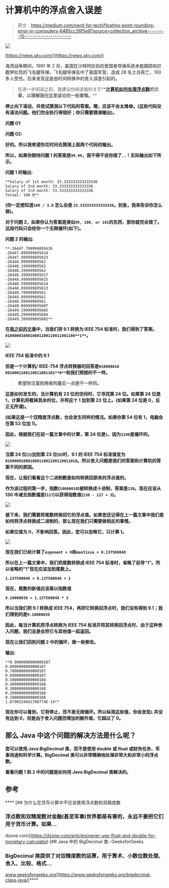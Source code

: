 # 计算机中的浮点舍入误差

> 原文：<https://medium.com/nerd-for-tech/floating-point-rounding-error-in-computers-6485cc26f5e8?source=collection_archive---------10----------------------->

![](img/fb4b63809e82357fa614c7fdb14f92c3.png)

[https://news.sky.com/](https://news.sky.com/)

海湾战争期间，1991 年 2 月，美国在沙特阿拉伯的爱国者导弹系统未能跟踪和拦截伊拉克的飞毛腿导弹。飞毛腿导弹击中了美国军营，造成 28 名士兵死亡，100 多人受伤。后来发现这是由时间转换中的舍入误差引起的。

> 在进一步阅读之前，我建议你阅读我的关于**[**计算机如何处理浮点数**](https://hasithas.medium.com/how-computers-handle-floating-point-numbers-bfe9b08b4bc?source=your_stories_page-------------------------------------)**的文章，以理解我在这里谈论的一些事情。****

****停止向下滚动，并尝试猜测以下代码的答案。嗯，应该不会太难😅。(这些代码没有语法问题。他们完全执行得很好；你只需要猜测输出)。****

******问题 01:******

****问题 02:****

****好的。所以我希望你花时间去猜测上面两个代码的输出。****

****所以，如果你期待问题 1 的答案是`99.99`，我不得不说你错了…！实际输出如下所示。****

****问题 1 的输出:****

```
**Salary of 1st month: 33.333333333333336
Salary of 2nd month: 33.333333333333336
Salary of 3rd month: 33.333333333333336
Totoal: 100.0**
```

****(你一定想知道`100 / 3.0` 怎么会是 `33.333333333333336`。别急，我来告诉你怎么做)。****

****对于问题 2，如果你认为答案是类似`99, 100, or 101`的东西，那你就完全错了。这段代码只会给你一个无限循环(如下)。****

****问题 2 的输出:****

```
**-26447.799999895626
-26447.899999895624
-26447.999999895623
-26448.09999989562
-26448.19999989562
-26448.29999989562
-26448.399999895617
-26448.499999895615
-26448.599999895614
-26448.699999895613
-26448.79999989561
-26448.89999989561
-26448.99999989561
-26449.099999895607
-26449.199999895605
-26449.299999895604
-26449.399999895602**
```

****在[我之前的文章](https://hasithas.medium.com/how-computers-handle-floating-point-numbers-bfe9b08b4bc?source=your_stories_page-------------------------------------)中，当我们将 9.1 转换为 IEEE 754 标准时，我们得到了答案。`0100000100010001100110011001100**1**`。****

****![](img/ef4db5d2457d89754672c0d70c6ac2b9.png)****

****IEEE 754 标准中的 9.1****

****但是一个计算机/ IEEE-754 浮点转换器的回答是`010000010 0010001100110011001101**0**`和我们预想的不一样。****

> ****希望你注意到两者的最后一点是不一样的。****

****这是如何发生的，当计算机有 23 位的空间时，它寻找第 24 位。如果第 24 位是 1，计算机将截掉其余的位，并将这个 1 加到第 23 位上。(如果第 24 位是 0，反正无所谓)。****

****(如果这是一个双精度浮点数，也会发生同样的情况。如果你第 54 位有 1，电脑会在第 53 位加 1)。****

****因此，根据我们在前一篇文章中的计算，第 24 位是`1`，因为`1100`是循环的。****

****![](img/8cbd55181a71ff0f157a635e1832fb93.png)****

****当第 24 位(`1`)加到第 23 位(`0`)时，9.1 的 IEEE 754 标准值变为`01000001000100011001100110011010`。所以舍入问题是我们的答案和计算机的答案不同的原因。****

****现在，让我们看看这个二进制数是如何转换回原来的浮点值的。****

****作为该过程的第一步，指数(`10000010`)被转换成十进制，答案是`130`。现在应该从 130 中减去指数偏差(`127`)以获得指数值(`130 - 127 = 3`)。****

****![](img/cfc7f6454e1da3258a1da465533b6d19.png)****

****接下来，我们需要将尾数转换回它的浮点值。如果您还记得在上一篇文章中我们是如何将浮点转换成二进制的，那么现在我们只需要做相反的事情。****

****如果位值为 0，不影响回答。因此，您可以忽略它，只计算 1。****

****![](img/5513c85bc32e3c8151578a3a936e48dc.png)****

****现在我们已经计算了`exponent = 8`和`mantissa = 0.137500048`****

****所以在上一篇文章中，我们把尾数转换成 IEEE 754 标准时，省略了前导“1”。所以省略的“1”现在应该加到尾数上。****

****`1.137500048 = 0.137500048 + 1`****

****现在，尾数的新值应该乘以指数值****

****`9.10000038 = 1.137500048 * 3`****

****所以当我们把 9.1 转换成 IEEE 754，再把它转换回浮点时，我们没有得到 9.1；我们得到的是`9.10000038`****

****因此，每当计算机将浮点转换为 IEEE 754 标准并将其转换回浮点时，由于这种舍入问题，我们总是会将它与其他值一起返回。****

****现在让我们回到问题 2 中的循环，做一些修改。****

****输出:****

```
**0.9000000000000187
0.8000000000000187
0.7000000000000187
0.6000000000000187
0.5000000000000188
0.4000000000000188
0.3000000000000188
0.2000000000000188
0.1000000000000188
1.8790524691780774E-14**
```

****现在你可以看到，它将停止，而不是无限循环。所以纵观这些值，你会发现`i` 并没有达到 0，但是由于舍入问题而增加的额外值，它超过了 0。****

## ****那么 Java 中这个问题的解决方法是什么呢？****

****您可以使用 Java BigDecimal 类，而不是使用 double 或 float 或财务任务、军事用途和科学计算。BigDecimal 类可以非常精确地处理非常大和非常小的浮点数。****

****看看问题 1 和 2 中的问题是如何用 Java BigDecimal 类解决的。****

## ****参考****

****[](https://dzone.com/articles/never-use-float-and-double-for-monetary-calculatio) [## 为什么在货币计算中不应该使用浮点数和双精度数

### 浮点数和双精度数对金融(甚至军事)世界都是有害的，永远不要把它们用于货币计算。如果…

dzone.com](https://dzone.com/articles/never-use-float-and-double-for-monetary-calculatio) [](https://www.geeksforgeeks.org/bigdecimal-class-java/) [## Java 中的 BigDecimal 类- GeeksforGeeks

### BigDecimal 类提供了对双精度数的运算，用于算术、小数位数处理、舍入、比较、格式…

www.geeksforgeeks.org](https://www.geeksforgeeks.org/bigdecimal-class-java/)****